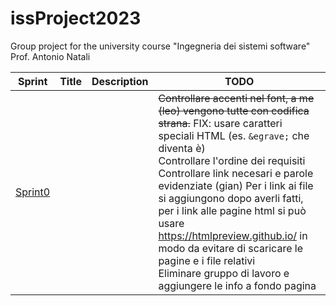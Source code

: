 # issProject2023
Group project for the university course "Ingegneria dei sistemi software" Prof. Antonio Natali

| Sprint              | Title | Description | TODO                                                                                                                                                                                                                                                                                                                                                                                                                                                                                                                    |
|---------------------|-------|-------------|-------------------------------------------------------------------------------------------------------------------------------------------------------------------------------------------------------------------------------------------------------------------------------------------------------------------------------------------------------------------------------------------------------------------------------------------------------------------------------------------------------------------------|
| [Sprint0](Sprint0/) |       |             | ~~Controllare accenti nel font, a me (leo) vengono tutte con codifica strana.~~ FIX: usare caratteri speciali HTML (es. `&egrave;` che diventa &egrave;) <br/>Controllare l'ordine dei requisiti<br/>Controllare link necesari e parole evidenziate (gian) Per i link ai file si aggiungono dopo averli fatti, per i link alle pagine html si può usare https://htmlpreview.github.io/ in modo da evitare di scaricare le pagine e i file relativi <br/> Eliminare gruppo di lavoro e aggiungere le info a fondo pagina |